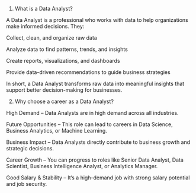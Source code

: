 1) What is a Data Analyst?

A Data Analyst is a professional who works with data to help organizations make informed decisions. They:

Collect, clean, and organize raw data

Analyze data to find patterns, trends, and insights

Create reports, visualizations, and dashboards

Provide data-driven recommendations to guide business strategies

In short, a Data Analyst transforms raw data into meaningful insights that support better decision-making for businesses.

2) Why choose a career as a Data Analyst?

High Demand – Data Analysts are in high demand across all industries.

Future Opportunities – This role can lead to careers in Data Science, Business Analytics, or Machine Learning.

Business Impact – Data Analysts directly contribute to business growth and strategic decisions.

Career Growth – You can progress to roles like Senior Data Analyst, Data Scientist, Business Intelligence Analyst, or Analytics Manager.

Good Salary & Stability – It’s a high-demand job with strong salary potential and job security.